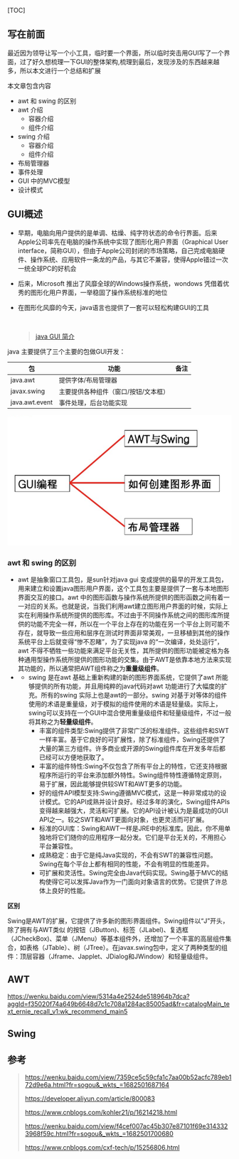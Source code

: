 [TOC]

## 写在前面

最近因为领导让写一个小工具，临时要一个界面，所以临时突击用GUI写了一个界面，过了好久想梳理一下GUI的整体架构,梳理到最后，发现涉及的东西越来越多，所以本文进行一个总结和扩展

本文章包含内容 

- awt 和 swing 的区别
- awt 介绍
  - 容器介绍
  - 组件介绍
- swing 介绍
  - 容器介绍
  - 组件介绍
- 布局管理器
- 事件处理
- GUI 中的MVC模型
- 设计模式



## GUI概述

- 早期，电脑向用户提供的是单调、枯燥、纯字符状态的命令行界面。后来Apple公司率先在电脑的操作系统中实现了图形化用户界面（Graphical User interface，简称GUI），但由于Apple公司封闭的市场策略，自己完成电脑硬件、操作系统、应用软件一条龙的产品，与其它不兼容，使得Apple错过一次一统全球PC的好机会


- 后来，Microsoft 推出了风靡全球的Windows操作系统，wondows 凭借着优秀的图形化用户界面，一举稳固了操作系统标准的地位

- 在图形化风靡的今天，java语言也提供了一套可以轻松构建GUI的工具

  ​

  > [java GUI 简介](https://wenku.baidu.com/view/f35020f74a649b6648d7c1c708a1284ac85005ad?aggId=f35020f74a649b6648d7c1c708a1284ac85005ad&fr=catalogMain_)

java 主要提供了三个主要的包做GUI开发：

| 包              | 功能                  | 备注   |
| -------------- | ------------------- | ---- |
| java.awt       | 提供字体/布局管理器          |      |
| javax.swing    | 主要提供各种组件（窗口/按钮/文本框） |      |
| java.awt.event | 事件处理，后台功能实现         |      |



![GUI脑图](./picture/gui编程.png)



### awt 和 swing 的区别

- awt 是抽象窗口工具包，是sun针对java gui 变成提供的最早的开发工具包，用来建立和设置java图形用户界面，这个工具包主要是提供了一套与本地图形界面交互的接口。awt 中的图形函数与操作系统所提供的图形函数之间有着一一对应的关系。也就是说，当我们利用awt建立图形用户界面的时候，实际上实在利用操作系统所提供的图形库。不过由于不同操作系统之间的图形库所提供的功能不完全一样，所以在一个平台上存在的功能在另一个平台上则可能不存在，就导致一些应用和层序在测试时界面非常美观，一旦移植到其他的操作系统平台上后就变得“惨不忍睹”，为了实现java 的“一次编译，处处运行”，awt 不得不牺牲一些功能来满足平台无关性，其所提供的图形功能被定格为各种通用型操作系统所提供的图形功能的交集。由于AWT是依靠本地方法来实现其功能的，所以通常把AWT组件称之为**重量级组件**。
- - swing 是在awt 基础上重新构建的新的图形界面系统，它提供了awt 所能够提供的所有功能，并且用纯粹的java代码对awt 功能进行了大幅度的扩充。所有的swing 实际上也是awt的一部分。swing 对基于对等体的组件使用的术语是重量级，对于模拟的组件使用的术语是轻量级。实际上，swing可以支持在一个GUI中混合使用重量级组件和轻量级组件，不过一般将其称之为**轻量级组件**。
    - 丰富的组件类型:Swing提供了非常广泛的标准组件。这些组件和SWT一样丰富。基于它良好的可扩展性，除了标准组件，Swing还提供了大量的第三方组件。许多商业或开源的Swing组件库在开发多年后都已经可以方便地获取了。
    - 丰富的组件特性:Swing不仅包含了所有平台上的特性，它还支持根据程序所运行的平台来添加额外特性。Swing组件特性遵循特定原则，易于扩展，因此能够提供较SWT和AWT更多的功能。
    - 好的组件API模型支持:Swing遵循MVC模式，这是一种非常成功的设计模式。它的API成熟并设计良好。经过多年的演化，Swing组件APIs变得越来越强大，灵活和可扩展。它的API设计被认为是最成功的GUI API之一。较之SWT和AWT更面向对象，也更灵活而可扩展。
    - 标准的GUI库：Swing和AWT一样是JRE中的标准库。因此，你不用单独地将它们随你的应用程序一起分发。它们是平台无关的，不用担心平台兼容性。
    - 成熟稳定：由于它是纯Java实现的，不会有SWT的兼容性问题。Swing在每个平台上都有相同的性能，不会有明显的性能差异。
    - 可扩展和灵活性。Swing完全由Java代码实现。Swing基于MVC的结构使得它可以发挥Java作为一门面向对象语言的优势。它提供了许总体上良好的性能。

**区别**

​	Swing是AWT的扩展，它提供了许多新的图形界面组件。Swing组件以“J”开头，除了拥有与AWT类似	的按钮（JButton)、标签（JLabel)、复选框（JCheckBox)、菜单（JMenu）等基本组件外，还增加了一个丰富的高层组件集合，如表格（JTable）、树（JTree）。在javax.swing包中，定义了两种类型的组件：顶层容器（Jframe、Japplet、JDialog和JWindow）和轻量级组件。



## AWT

https://wenku.baidu.com/view/5314a4e2524de518964b7dca?aggId=f35020f74a649b6648d7c1c708a1284ac85005ad&fr=catalogMain_text_ernie_recall_v1:wk_recommend_main5

## Swing





## 参考

>https://wenku.baidu.com/view/7359ce5c59cfa1c7aa00b52acfc789eb172d9e6a.html?fr=sogou&_wkts_=1682501687164
>
>https://developer.aliyun.com/article/800083
>
>https://www.cnblogs.com/kohler21/p/16214218.html
>
>https://wenku.baidu.com/view/f4cef007ac45b307e87101f69e3143323968f59c.html?fr=sogou&_wkts_=1682501700680
>
>https://www.cnblogs.com/cxf-tech/p/15256806.html

